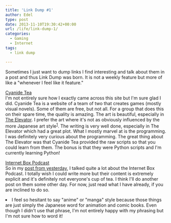 ```yaml
---
title: 'Link Dump #1'
author: Edel
type: post
date: 2013-11-10T19:30:42+00:00
url: /life/link-dump-1/
categories:
  - Gaming
  - Internet
tags:
  - link dump

---
```

Sometimes I just want to dump links I find interesting and talk about them in a post and thus Link Dump was born. It is not a weekly feature but more of like a "whenever I feel like it feature."

[Cyanide Tea][1]  
I'm not entirely sure how I exactly came across this site but I'm sure glad I did. Cyanide Tea is a website of a team of two that creates games (mostly visual novels). Some of them are free, but not all. For a group that does this on their spare time, the quality is amazing. The art is beautiful, especially in [The Elevator][2]. I prefer the art where it's not as obviously influenced by the more Japanese art style<sup class="footnote"><a href="#foot_ajs-fn-id_1-151" id="back_ajs-fn-id_1-151">1</a></sup>. The writing is very well done, especially in The Elevator which had a great plot. What I mostly marvel at is the programming. I was definitely very curious about the programming. The great thing about The Elevator was that Cyanide Tea provided the raw scripts so that you could learn from them. The bonus is that they were Python scripts and I'm currently learning Python!

[Internet Box Podcast][3]  
So in my [post from yesterday][4], I talked quite a lot about the Internet Box Podcast. I totally wish I could write more but their content is extremely explicit and it's definitely not everyone's cup of tea. I think I'll do another post on them some other day. For now, just read what I have already, if you are inclined to do so.


  <li>
    <a id="foot_ajs-fn-id_1-151"></a>I feel so hesitant to say "anime" or "manga" style because those things are just simply the Japanese word for animation and comic books. Even though I didn't use that phrase, I'm not entirely happy with my phrasing but I'm not sure how to word it!&nbsp;&nbsp;<a class="ajs-back-link" href="#back_ajs-fn-id_1-151"></a>
  </li>


<div id="ajs-fn-id_1-151" style="display:none;margin:0;" class="ajs-footnote-popup">
  <div>
    I feel so hesitant to say "anime" or "manga" style because those things are just simply the Japanese word for animation and comic books. Even though I didn't use that phrase, I'm not entirely happy with my phrasing but I'm not sure how to word it!
  </div>
</div>

 [1]: http://cyanide-tea.net/ "Cyanide Tea"
 [2]: http://elevator.cyanide-tea.net/
 [3]: http://internetboxpodcast.com/ "Internet Box Podcast"
 [4]: http://scattered.me/2013/11/race-against-time